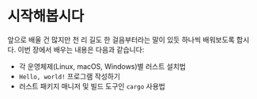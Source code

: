 # 시작해봅시다

앞으로 배울 건 많지만 천 리 길도 한 걸음부터라는 말이 있듯
하나씩 배워보도록 합시다. 이번 장에서 배우는 내용은 다음과 같습니다:

* 각 운영체제(Linux, macOS, Windows)별 러스트 설치법
* `Hello, world!` 프로그램 작성하기
* 러스트 패키지 매니저 및 빌드 도구인 `cargo` 사용법
